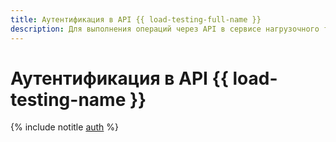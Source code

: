 ```yaml
---
title: Аутентификация в API {{ load-testing-full-name }}
description: Для выполнения операций через API в сервисе нагрузочного тестирования – {{ load-testing-full-name }}, необходимо получить IAM-токен для своего аккаунта.
---
```


# Аутентификация в API {{ load-testing-name }}

{% include notitle [auth](../../_includes/authentication.md) %}
